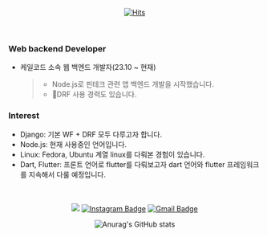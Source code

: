 <div align=center>
  
[![Hits](https://hits.seeyoufarm.com/api/count/incr/badge.svg?url=https%3A%2F%2Fgithub.com%2Fkidsage%2Fhit-counter&count_bg=%23009310&title_bg=%23222121&icon=python.svg&icon_color=%23EFEFEF&title=hits&edge_flat=false)](https://hits.seeyoufarm.com)
  
</div>

<br>

### Web backend Developer   
- 케일코드 소속 웹 백엔드 개발자(23.10 ~ 현재) 
  > - Node.js로 핀테크 관련 앱 백엔드 개발을 시작했습니다.
  > - DRF 사용 경력도 있습니다.

### Interest
+ Django: 기본 WF + DRF 모두 다루고자 합니다.
+ Node.js: 현재 사용중인 언어입니다.
+ Linux: Fedora, Ubuntu 계열 linux를 다뤄본 경험이 있습니다.  
+ Dart, Flutter: 프론트 언어로 flutter를 다뤄보고자 dart 언어와 flutter 프레임워크를 지속해서 다룰 예정입니다.  
<br><br>

<div align=center>

<a href="https://velog.io/@kidsage92" target="_blank"><img src="https://img.shields.io/badge/Velog-20c997?style=flat-square&logo=Vimeo&logoColor=white"/></a>
[![Instagram Badge](https://img.shields.io/badge/-Instagram-dd2a7b?style=flat-square&logo=instagram&logoColor=white&link=https://www.instagram.com/achrosage/)](https://www.instagram.com/achrosage/) 
[![Gmail Badge](https://img.shields.io/badge/-Gmail-d14836?style=flat-square&logo=Gmail&logoColor=white&link=mailto:ruhyun921@gmail.com)](mailto:ruhyun92@gmail.com)
  
![Anurag's GitHub stats](https://github-readme-stats-git-masterrstaa-rickstaa.vercel.app/api?username=kidsage&show_icons=true&theme=radical)

</div>
